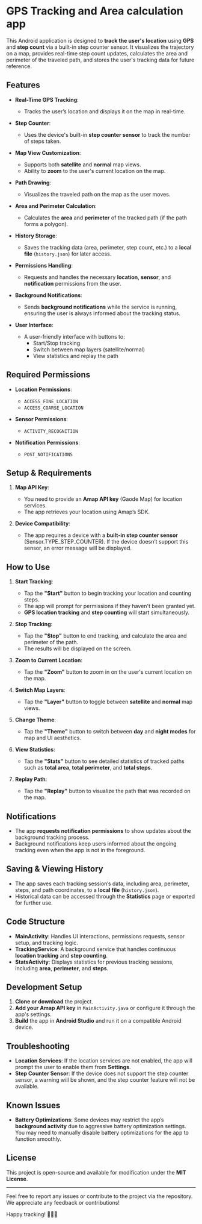 # GPS Tracking and Area calculation app

This Android application is designed to **track the user's location** using **GPS** and **step count** via a built-in step counter sensor. It visualizes the trajectory on a map, provides real-time step count updates, calculates the area and perimeter of the traveled path, and stores the user's tracking data for future reference.

## Features

- **Real-Time GPS Tracking**: 
  - Tracks the user’s location and displays it on the map in real-time.
  
- **Step Counter**: 
  - Uses the device's built-in **step counter sensor** to track the number of steps taken.
  
- **Map View Customization**: 
  - Supports both **satellite** and **normal** map views.
  - Ability to **zoom** to the user's current location on the map.
  
- **Path Drawing**: 
  - Visualizes the traveled path on the map as the user moves.
  
- **Area and Perimeter Calculation**: 
  - Calculates the **area** and **perimeter** of the tracked path (if the path forms a polygon).
  
- **History Storage**: 
  - Saves the tracking data (area, perimeter, step count, etc.) to a **local file** (`history.json`) for later access.
  
- **Permissions Handling**: 
  - Requests and handles the necessary **location**, **sensor**, and **notification** permissions from the user.

- **Background Notifications**: 
  - Sends **background notifications** while the service is running, ensuring the user is always informed about the tracking status.

- **User Interface**:
  - A user-friendly interface with buttons to:
    - Start/Stop tracking
    - Switch between map layers (satellite/normal)
    - View statistics and replay the path
  
## Required Permissions

- **Location Permissions**:
  - `ACCESS_FINE_LOCATION`
  - `ACCESS_COARSE_LOCATION`

- **Sensor Permissions**:
  - `ACTIVITY_RECOGNITION`

- **Notification Permissions**:
  - `POST_NOTIFICATIONS`

## Setup & Requirements

1. **Map API Key**: 
   - You need to provide an **Amap API key** (Gaode Map) for location services.
   - The app retrieves your location using Amap’s SDK.

2. **Device Compatibility**:
   - The app requires a device with a **built-in step counter sensor** (Sensor.TYPE_STEP_COUNTER). If the device doesn’t support this sensor, an error message will be displayed.

## How to Use

1. **Start Tracking**:
   - Tap the **"Start"** button to begin tracking your location and counting steps.
   - The app will prompt for permissions if they haven't been granted yet.
   - **GPS location tracking** and **step counting** will start simultaneously.

2. **Stop Tracking**:
   - Tap the **"Stop"** button to end tracking, and calculate the area and perimeter of the path.
   - The results will be displayed on the screen.

3. **Zoom to Current Location**:
   - Tap the **"Zoom"** button to zoom in on the user's current location on the map.

4. **Switch Map Layers**:
   - Tap the **"Layer"** button to toggle between **satellite** and **normal** map views.

5. **Change Theme**:
   - Tap the **"Theme"** button to switch between **day** and **night modes** for map and UI aesthetics.

6. **View Statistics**:
   - Tap the **"Stats"** button to see detailed statistics of tracked paths such as **total area**, **total perimeter**, and **total steps**.

7. **Replay Path**:
   - Tap the **"Replay"** button to visualize the path that was recorded on the map.

## Notifications

- The app **requests notification permissions** to show updates about the background tracking process.
- Background notifications keep users informed about the ongoing tracking even when the app is not in the foreground.

## Saving & Viewing History

- The app saves each tracking session’s data, including area, perimeter, steps, and path coordinates, to a **local file** (`history.json`).
- Historical data can be accessed through the **Statistics** page or exported for further use.

## Code Structure

- **MainActivity**: Handles UI interactions, permissions requests, sensor setup, and tracking logic.
- **TrackingService**: A background service that handles continuous **location tracking** and **step counting**.
- **StatsActivity**: Displays statistics for previous tracking sessions, including **area**, **perimeter**, and **steps**.

## Development Setup

1. **Clone or download** the project.
2. **Add your Amap API key** in `MainActivity.java` or configure it through the app's settings.
3. **Build** the app in **Android Studio** and run it on a compatible Android device.

## Troubleshooting

- **Location Services**: If the location services are not enabled, the app will prompt the user to enable them from **Settings**.
- **Step Counter Sensor**: If the device does not support the step counter sensor, a warning will be shown, and the step counter feature will not be available.

## Known Issues

- **Battery Optimizations**: Some devices may restrict the app’s **background activity** due to aggressive battery optimization settings. You may need to manually disable battery optimizations for the app to function smoothly.

## License

This project is open-source and available for modification under the **MIT License**.

---

Feel free to report any issues or contribute to the project via the repository. We appreciate any feedback or contributions!

Happy tracking! 🚶‍♂️📍
